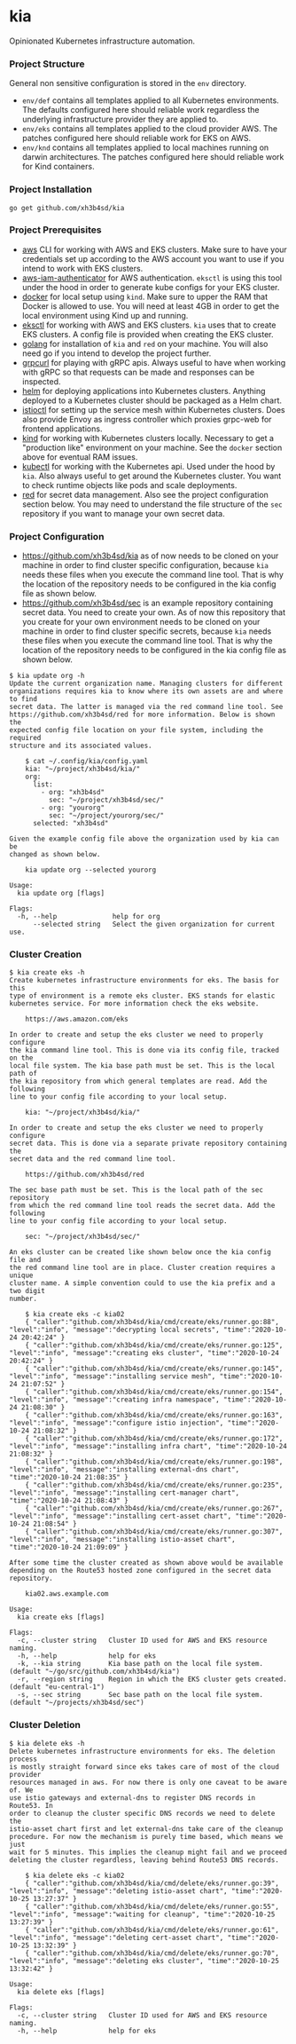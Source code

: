# kia

Opinionated Kubernetes infrastructure automation.



### Project Structure

General non sensitive configuration is stored in the `env` directory.

- `env/def` contains all templates applied to all Kubernetes environments. The
  defaults configured here should reliable work regardless the underlying
  infrastructure provider they are applied to.
- `env/eks` contains all templates applied to the cloud provider AWS. The
  patches configured here should reliable work for EKS on AWS.
- `env/knd` contains all templates applied to local machines running on darwin
  architectures. The patches configured here should reliable work for Kind
  containers.



### Project Installation

```
go get github.com/xh3b4sd/kia
```



### Project Prerequisites

- [aws] CLI for working with AWS and EKS clusters. Make sure to have your
  credentials set up according to the AWS account you want to use if you intend
  to work with EKS clusters.
- [aws-iam-authenticator] for AWS authentication. `eksctl` is using this tool
  under the hood in order to generate kube configs for your EKS cluster.
- [docker] for local setup using `kind`. Make sure to upper the RAM that Docker
  is allowed to use. You will need at least 4GB in order to get the local
  environment using Kind up and running.
- [eksctl] for working with AWS and EKS clusters. `kia` uses that to create EKS
  clusters. A config file is provided when creating the EKS cluster.
- [golang] for installation of `kia` and `red` on your machine. You will also
  need go if you intend to develop the project further.
- [grpcurl] for playing with gRPC apis. Always useful to have when working with
  gRPC so that requests can be made and responses can be inspected.
- [helm] for deploying applications into Kubernetes clusters. Anything deployed
  to a Kubernetes cluster should be packaged as a Helm chart.
- [istioctl] for setting up the service mesh within Kubernetes clusters. Does
  also provide Envoy as ingress controller which proxies grpc-web for frontend
  applications.
- [kind] for working with Kubernetes clusters locally. Necessary to get a
  "production like" environment on your machine. See the `docker` section above
  for eventual RAM issues.
- [kubectl] for working with the Kubernetes api. Used under the hood by `kia`.
  Also always useful to get around the Kubernetes cluster. You want to check
  runtime objects like pods and scale deployments.
- [red] for secret data management. Also see the project configuration section
  below. You may need to understand the file structure of the `sec` repository
  if you want to manage your own secret data.



### Project Configuration

- https://github.com/xh3b4sd/kia as of now needs to be cloned on your machine in
  order to find cluster specific configuration, because `kia` needs these files
  when you execute the command line tool. That is why the location of the
  repository needs to be configured in the kia config file as shown below.
- https://github.com/xh3b4sd/sec is an example repository containing secret
  data. You need to create your own. As of now this repository that you create
  for your own environment needs to be cloned on your machine in order to find
  cluster specific secrets, because `kia` needs these files when you execute the
  command line tool. That is why the location of the repository needs to be
  configured in the kia config file as shown below.

```
$ kia update org -h
Update the current organization name. Managing clusters for different
organizations requires kia to know where its own assets are and where to find
secret data. The latter is managed via the red command line tool. See
https://github.com/xh3b4sd/red for more information. Below is shown the
expected config file location on your file system, including the required
structure and its associated values.

    $ cat ~/.config/kia/config.yaml
    kia: "~/project/xh3b4sd/kia/"
    org:
      list:
        - org: "xh3b4sd"
          sec: "~/project/xh3b4sd/sec/"
        - org: "yourorg"
          sec: "~/project/yourorg/sec/"
      selected: "xh3b4sd"

Given the example config file above the organization used by kia can be
changed as shown below.

    kia update org --selected yourorg

Usage:
  kia update org [flags]

Flags:
  -h, --help              help for org
      --selected string   Select the given organization for current use.
```



### Cluster Creation

```
$ kia create eks -h
Create kubernetes infrastructure environments for eks. The basis for this
type of environment is a remote eks cluster. EKS stands for elastic
kubernetes service. For more information check the eks website.

    https://aws.amazon.com/eks

In order to create and setup the eks cluster we need to properly configure
the kia command line tool. This is done via its config file, tracked on the
local file system. The kia base path must be set. This is the local path of
the kia repository from which general templates are read. Add the following
line to your config file according to your local setup.

    kia: "~/project/xh3b4sd/kia/"

In order to create and setup the eks cluster we need to properly configure
secret data. This is done via a separate private repository containing the
secret data and the red command line tool.

    https://github.com/xh3b4sd/red

The sec base path must be set. This is the local path of the sec repository
from which the red command line tool reads the secret data. Add the following
line to your config file according to your local setup.

    sec: "~/project/xh3b4sd/sec/"

An eks cluster can be created like shown below once the kia config file and
the red command line tool are in place. Cluster creation requires a unique
cluster name. A simple convention could to use the kia prefix and a two digit
number.

    $ kia create eks -c kia02
    { "caller":"github.com/xh3b4sd/kia/cmd/create/eks/runner.go:88", "level":"info", "message":"decrypting local secrets", "time":"2020-10-24 20:42:24" }
    { "caller":"github.com/xh3b4sd/kia/cmd/create/eks/runner.go:125", "level":"info", "message":"creating eks cluster", "time":"2020-10-24 20:42:24" }
    { "caller":"github.com/xh3b4sd/kia/cmd/create/eks/runner.go:145", "level":"info", "message":"installing service mesh", "time":"2020-10-24 21:07:52" }
    { "caller":"github.com/xh3b4sd/kia/cmd/create/eks/runner.go:154", "level":"info", "message":"creating infra namespace", "time":"2020-10-24 21:08:30" }
    { "caller":"github.com/xh3b4sd/kia/cmd/create/eks/runner.go:163", "level":"info", "message":"configure istio injection", "time":"2020-10-24 21:08:32" }
    { "caller":"github.com/xh3b4sd/kia/cmd/create/eks/runner.go:172", "level":"info", "message":"installing infra chart", "time":"2020-10-24 21:08:32" }
    { "caller":"github.com/xh3b4sd/kia/cmd/create/eks/runner.go:198", "level":"info", "message":"installing external-dns chart", "time":"2020-10-24 21:08:35" }
    { "caller":"github.com/xh3b4sd/kia/cmd/create/eks/runner.go:235", "level":"info", "message":"installing cert-manager chart", "time":"2020-10-24 21:08:43" }
    { "caller":"github.com/xh3b4sd/kia/cmd/create/eks/runner.go:267", "level":"info", "message":"installing cert-asset chart", "time":"2020-10-24 21:08:54" }
    { "caller":"github.com/xh3b4sd/kia/cmd/create/eks/runner.go:307", "level":"info", "message":"installing istio-asset chart", "time":"2020-10-24 21:09:09" }

After some time the cluster created as shown above would be available
depending on the Route53 hosted zone configured in the secret data
repository.

    kia02.aws.example.com

Usage:
  kia create eks [flags]

Flags:
  -c, --cluster string   Cluster ID used for AWS and EKS resource naming.
  -h, --help             help for eks
  -k, --kia string       Kia base path on the local file system. (default "~/go/src/github.com/xh3b4sd/kia")
  -r, --region string    Region in which the EKS cluster gets created. (default "eu-central-1")
  -s, --sec string       Sec base path on the local file system. (default "~/projects/xh3b4sd/sec")
```



### Cluster Deletion

```
$ kia delete eks -h
Delete kubernetes infrastructure environments for eks. The deletion process
is mostly straight forward since eks takes care of most of the cloud provider
resources managed in aws. For now there is only one caveat to be aware of. We
use istio gateways and external-dns to register DNS records in Route53. In
order to cleanup the cluster specific DNS records we need to delete the
istio-asset chart first and let external-dns take care of the cleanup
procedure. For now the mechanism is purely time based, which means we just
wait for 5 minutes. This implies the cleanup might fail and we proceed
deleting the cluster regardless, leaving behind Route53 DNS records.

    $ kia delete eks -c kia02
    { "caller":"github.com/xh3b4sd/kia/cmd/delete/eks/runner.go:39", "level":"info", "message":"deleting istio-asset chart", "time":"2020-10-25 13:27:37" }
    { "caller":"github.com/xh3b4sd/kia/cmd/delete/eks/runner.go:55", "level":"info", "message":"waiting for cleanup", "time":"2020-10-25 13:27:39" }
    { "caller":"github.com/xh3b4sd/kia/cmd/delete/eks/runner.go:61", "level":"info", "message":"deleting cert-asset chart", "time":"2020-10-25 13:32:39" }
    { "caller":"github.com/xh3b4sd/kia/cmd/delete/eks/runner.go:70", "level":"info", "message":"deleting eks cluster", "time":"2020-10-25 13:32:42" }

Usage:
  kia delete eks [flags]

Flags:
  -c, --cluster string   Cluster ID used for AWS and EKS resource naming.
  -h, --help             help for eks
```



[aws]: https://docs.aws.amazon.com/cli/latest/userguide/cli-chap-welcome.html
[aws-iam-authenticator]: https://docs.aws.amazon.com/eks/latest/userguide/install-aws-iam-authenticator.html
[docker]: https://www.docker.com/get-started
[eksctl]: https://eksctl.io
[golang]: https://github.com/moovweb/gvm
[grpcurl]: https://github.com/fullstorydev/grpcurl
[helm]: https://helm.sh/docs/intro/install
[istioctl]: https://istio.io/latest/docs/reference/commands/istioctl
[kind]: https://kind.sigs.k8s.io
[kubectl]: https://kubernetes.io/docs/tasks/tools/install-kubectl
[red]: https://github.com/xh3b4sd/red
